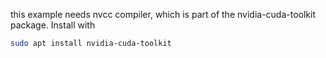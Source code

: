 this example needs nvcc compiler, which is part of the nvidia-cuda-toolkit package. Install with
```bash
sudo apt install nvidia-cuda-toolkit
```

